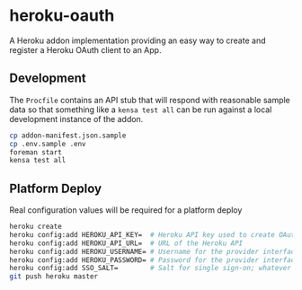 heroku-oauth
============

A Heroku addon implementation providing an easy way to create and register a Heroku OAuth client to an App.

## Development

The `Procfile` contains an API stub that will respond with reasonable sample data so that something like a `kensa test all` can be run against a local development instance of the addon.

``` bash
cp addon-manifest.json.sample
cp .env.sample .env
foreman start
kensa test all
```

## Platform Deploy

Real configuration values will be required for a platform deploy

``` bash
heroku create
heroku config:add HEROKU_API_KEY=  # Heroku API key used to create OAuth clients
heroku config:add HEROKU_API_URL=  # URL of the Heroku API
heroku config:add HEROKU_USERNAME= # Username for the provider interface; same as addon name
heroku config:add HEROKU_PASSWORD= # Password for the provider interface; whatever's in addon-manifest.json
heroku config:add SSO_SALT=        # Salt for single sign-on; whatever's in addon-manifest.json
git push heroku master
```
